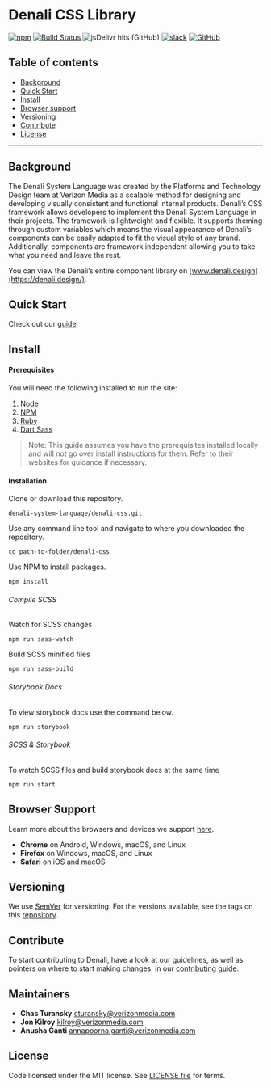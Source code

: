 # Denali CSS Library

[![npm](https://img.shields.io/npm/v/denali-css?color=red)](https://www.npmjs.com/package/denali-css)
[![Build Status][status-image]][status-url]
![jsDelivr hits (GitHub)](https://img.shields.io/jsdelivr/gh/hm/denali-design/denali-css)
[![slack](https://img.shields.io/badge/slack-Denali-3570f4.svg)](https://denali-design.slack.com/app_redirect?channel=general)
[![GitHub](https://img.shields.io/github/license/denali-design/denali-css)](https://github.com/denali-design/denali-css/blob/master/LICENSE.md)

## Table of contents
 
- [Background](#background)
- [Quick Start](#quick-start)
- [Install](#install)
- [Browser support](#browser-support)
- [Versioning](#versioning)
- [Contribute](#contribute)
- [License](#license)

---

## Background

The Denali System Language was created by the Platforms and Technology Design team at Verizon Media as a scalable method for designing and developing visually consistent and functional internal products. Denali’s CSS framework allows developers to implement the Denali System Language in their projects. The framework is lightweight and flexible. It supports theming through custom variables which means the visual appearance of Denali’s components can be easily adapted to fit the visual style of any brand. Additionally, components are framework independent allowing you to take what you need and leave the rest.

You can view the Denali’s entire component library on [www.denali.design](https://denali.design/).


## Quick Start

Check out our [guide](https://denali-design.github.io/denali-css/?path=/story/get-started-installation--page).


## Install

#### Prerequisites

You will need the following installed to run the site:

1. [Node](https://nodejs.org/en/)
2. [NPM](https://www.npmjs.com/)
3. [Ruby](https://www.ruby-lang.org/)
4. [Dart Sass](http://compass-style.org/)

> Note: This guide assumes you have the prerequisites installed locally and will not go over install instructions for them. Refer to their websites for guidance if necessary.

#### Installation

Clone or download this repository.
```
denali-system-language/denali-css.git
```

Use any command line tool and navigate to where you downloaded the repository.
```
cd path-to-folder/denali-css
```

Use NPM to install packages.
```
npm install
```

###### Compile SCSS

Watch for SCSS changes
```
npm run sass-watch
```

Build SCSS minified files
```
npm run sass-build
```

###### Storybook Docs

To view storybook docs use the command below.
```
npm run storybook
```

###### SCSS & Storybook
To watch SCSS files and build storybook docs at the same time
```
npm run start
```


## Browser Support
Learn more about the browsers and devices we support [here](https://denali.design/browsers).
- **Chrome** on Android, Windows, macOS, and Linux
- **Firefox** on Windows, macOS, and Linux
- **Safari** on iOS and macOS


## Versioning

We use [SemVer](http://semver.org/) for versioning. For the versions available, see the tags on this [repository](https://github.com/denali-design/denali-css/tags).


## Contribute

To start contributing to Denali, have a look at our guidelines, as well as pointers on where to start making changes, in our [contributing guide](https://github.com/denali-design/denali-css/blob/master/CONTRIBUTE.md).


## Maintainers

- **Chas Turansky** cturansky@verizonmedia.com
- **Jon Kilroy** kilroy@verizonmedia.com
- **Anusha Ganti** annapoorna.ganti@verizonmedia.com


## License

Code licensed under the MIT license. See [LICENSE file](https://github.com/denali-design/denali-css/blob/master/LICENSE.md) for terms.

[status-image]: https://cd.screwdriver.cd/pipelines/3067/badge
[status-url]: https://cd.screwdriver.cd/pipelines/3067
